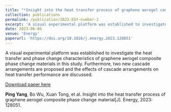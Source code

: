 ```yaml
---
title: "*Insight into the heat transfer process of graphene aerogel composite phase change material*"
collection: publications
permalink: /publication/2023-EGY-number-2
excerpt: 'A visual experimental platform was established to investigate the heat transfer and phase change characteristics of graphene aerogel composite phase change materials in this study. Furthermore, two new cascade arrangements are proposed and the effects of cascade arrangements on heat transfer performance are discussed.'
date: 2023-06-06
venue: 'Energy'
paperurl: 'https://doi.org/10.1016/j.energy.2023.128051'
---
```

A visual experimental platform was established to investigate the heat transfer and phase change characteristics of graphene aerogel composite phase change materials in this study. Furthermore, two new cascade arrangements are proposed and the effects of cascade arrangements on heat transfer performance are discussed.

[Download paper here](http://academicpages.github.io/files/EGY-PingYang-2023Final.pdf)

**Ping Yang**, Bo Wu, Xuan Tong, et al. Insight into the heat transfer process of graphene aerogel composite phase change material[J]. Energy, 2023: 128051. 
